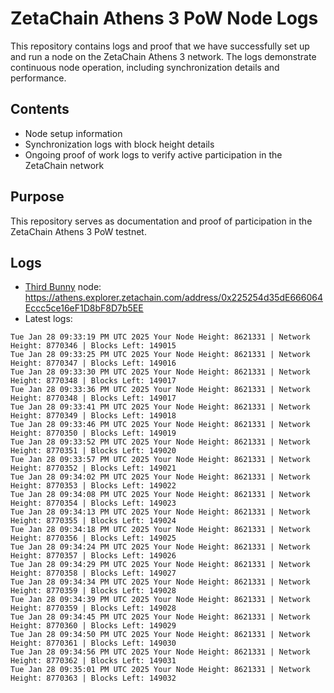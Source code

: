 # ZetaChain Athens 3 PoW Node Logs
This repository contains logs and proof that we have successfully set up and run a node on the ZetaChain Athens 3 network. The logs demonstrate continuous node operation, including synchronization details and performance.

## Contents
- Node setup information
- Synchronization logs with block height details
- Ongoing proof of work logs to verify active participation in the ZetaChain network

## Purpose
This repository serves as documentation and proof of participation in the ZetaChain Athens 3 PoW testnet.

## Logs

- [Third Bunny](https://thirdbunny.xyz/) node: https://athens.explorer.zetachain.com/address/0x225254d35dE666064Eccc5ce16eF1D8bF8D7b5EE
- Latest logs:
```
Tue Jan 28 09:33:19 PM UTC 2025 Your Node Height: 8621331 | Network Height: 8770346 | Blocks Left: 149015
Tue Jan 28 09:33:25 PM UTC 2025 Your Node Height: 8621331 | Network Height: 8770347 | Blocks Left: 149016
Tue Jan 28 09:33:30 PM UTC 2025 Your Node Height: 8621331 | Network Height: 8770348 | Blocks Left: 149017
Tue Jan 28 09:33:36 PM UTC 2025 Your Node Height: 8621331 | Network Height: 8770348 | Blocks Left: 149017
Tue Jan 28 09:33:41 PM UTC 2025 Your Node Height: 8621331 | Network Height: 8770349 | Blocks Left: 149018
Tue Jan 28 09:33:46 PM UTC 2025 Your Node Height: 8621331 | Network Height: 8770350 | Blocks Left: 149019
Tue Jan 28 09:33:52 PM UTC 2025 Your Node Height: 8621331 | Network Height: 8770351 | Blocks Left: 149020
Tue Jan 28 09:33:57 PM UTC 2025 Your Node Height: 8621331 | Network Height: 8770352 | Blocks Left: 149021
Tue Jan 28 09:34:02 PM UTC 2025 Your Node Height: 8621331 | Network Height: 8770353 | Blocks Left: 149022
Tue Jan 28 09:34:08 PM UTC 2025 Your Node Height: 8621331 | Network Height: 8770354 | Blocks Left: 149023
Tue Jan 28 09:34:13 PM UTC 2025 Your Node Height: 8621331 | Network Height: 8770355 | Blocks Left: 149024
Tue Jan 28 09:34:18 PM UTC 2025 Your Node Height: 8621331 | Network Height: 8770356 | Blocks Left: 149025
Tue Jan 28 09:34:24 PM UTC 2025 Your Node Height: 8621331 | Network Height: 8770357 | Blocks Left: 149026
Tue Jan 28 09:34:29 PM UTC 2025 Your Node Height: 8621331 | Network Height: 8770358 | Blocks Left: 149027
Tue Jan 28 09:34:34 PM UTC 2025 Your Node Height: 8621331 | Network Height: 8770359 | Blocks Left: 149028
Tue Jan 28 09:34:39 PM UTC 2025 Your Node Height: 8621331 | Network Height: 8770359 | Blocks Left: 149028
Tue Jan 28 09:34:45 PM UTC 2025 Your Node Height: 8621331 | Network Height: 8770360 | Blocks Left: 149029
Tue Jan 28 09:34:50 PM UTC 2025 Your Node Height: 8621331 | Network Height: 8770361 | Blocks Left: 149030
Tue Jan 28 09:34:56 PM UTC 2025 Your Node Height: 8621331 | Network Height: 8770362 | Blocks Left: 149031
Tue Jan 28 09:35:01 PM UTC 2025 Your Node Height: 8621331 | Network Height: 8770363 | Blocks Left: 149032
```
